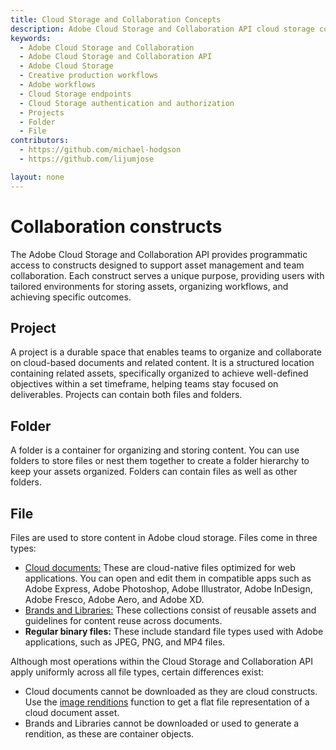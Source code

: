 ```yaml
---
title: Cloud Storage and Collaboration Concepts
description: Adobe Cloud Storage and Collaboration API cloud storage concepts
keywords:
  - Adobe Cloud Storage and Collaboration
  - Adobe Cloud Storage and Collaboration API
  - Adobe Cloud Storage
  - Creative production workflows
  - Adobe workflows
  - Cloud Storage endpoints
  - Cloud Storage authentication and authorization
  - Projects
  - Folder
  - File
contributors:
  - https://github.com/michael-hodgson
  - https://github.com/lijumjose

layout: none
---
```


# Collaboration constructs

The Adobe Cloud Storage and Collaboration API provides programmatic access to constructs designed to support asset management and team collaboration. Each construct serves a unique purpose, providing users with tailored environments for storing assets, organizing workflows, and achieving specific outcomes.

## Project

A project is a durable space that enables teams to organize and collaborate on cloud-based documents and related content. It is a structured location containing related assets, specifically organized to achieve well-defined objectives within a set timeframe, helping teams stay focused on deliverables.
Projects can contain both files and folders.

## Folder

A folder is a container for organizing and storing content. You can use folders to store files or nest them together to create a folder hierarchy to keep your assets organized. Folders can contain files as well as other folders.

## File

Files are used to store content in Adobe cloud storage. Files come in three types:

- [Cloud documents:](https://helpx.adobe.com/creative-cloud/help/about-cloud-documents.html) These are cloud-native files optimized for web applications. You can open and edit them in compatible apps such as Adobe Express, Adobe Photoshop, Adobe Illustrator, Adobe InDesign, Adobe Fresco, Adobe Aero, and Adobe XD.
- [Brands and Libraries:](https://helpx.adobe.com/creative-cloud/help/libraries.html) These collections consist of reusable assets and guidelines for content reuse across documents.
- **Regular binary files:**  These include standard file types used with Adobe applications, such as JPEG, PNG, and MP4 files.

Although most operations within the Cloud Storage and Collaboration API apply uniformly across all file types, certain differences exist:

- Cloud documents cannot be downloaded as they are cloud constructs. Use the [image renditions](../api/specification.md#operation/getFileImageRendition) function to get a flat file representation of a cloud document asset.
- Brands and Libraries cannot be downloaded or used to generate a rendition, as these are container objects.
